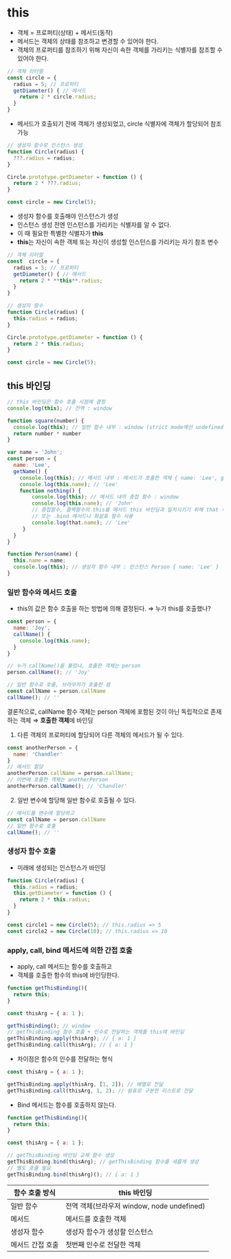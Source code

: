 # this

- 객체 = 프로퍼티(상태) + 메서드(동작) 
- 메서드는 객체의 상태를 참조하고 변경할 수 있어야 한다.
- 객체의 프로퍼티를 참조하기 위해 자신이 속한 객체를 가리키는 식별자를 참조할 수 있어야 한다.

```jsx
// 객체 리터럴
const circle = {
  radius = 5; // 프로퍼티
  getDiameter() { // 메서드
    return 2 * circle.radius;
  }
}
```
- 메서드가 호출되기 전에 객체가 생성되었고, circle 식별자에 객체가 할당되어 참조 가능

```jsx
// 생성자 함수로 인스턴스 생성
function Circle(radius) {
  ???.radius = radius;
}

Circle.prototype.getDiameter = function () {
  return 2 * ???.radius;
}

const circle = new Circle(5);
```
- 생성자 함수를 호출해야 인스턴스가 생성
- 인스턴스 생성 전엔 인스턴스를 가리키는 식별자를 알 수 없다.
- 이 때 필요한 특별한 식별자가 **this**
- **this**는 자신이 속한 객체 또는 자신이 생성할 인스턴스를 가리키는 자기 참조 변수

```jsx
// 객체 리터럴
const  circle = {
  radius = 5; // 프로퍼티
  getDiameter() { // 메서드
    return 2 * **this**.radius;
  }
}

// 생성자 함수
function Circle(radius) {
  this.radius = radius;
}

Circle.prototype.getDiameter = function () {
  return 2 * this.radius;
}

const circle = new Circle(5);
```
## this 바인딩

```jsx
// this 바인딩은 함수 호출 시점에 결정
console.log(this); // 전역 : window

function square(number) {
  console.log(this); // 일반 함수 내부 : window (strict mode에선 undefined)
  return number * number
}

var name = 'John';
const person = {
  name: 'Lee',
  getName() {
    console.log(this); // 메서드 내부 : 메서드가 호출한 객체 { name: 'Lee', getName: ƒ getName() }
    console.log(this.name); // 'Lee'
    function nothing() {
        console.log(this); // 메서드 내의 중첩 함수 : window
        console.log(this.name); // 'John'
        // 중첩함수, 콜백함수의 this를 메서드 this 바인딩과 일치시키기 위해 that 사용
        // 또는 .bind 메서드나 화살표 함수 사용
        console.log(that.name); // 'Lee'
     }
  }
}

function Person(name) {
  this.name = name;
  console.log(this); // 생성자 함수 내부 : 인스턴스 Person { name: 'Lee' }
}
```

### 일반 함수와 메서드 호출
- this의 값은 함수 호출을 하는 방법에 의해 결정된다. ⇒ 누가 this를 호출했나?
```jsx
const person = {
  name: 'Joy',
  callName() {
    console.log(this.name);
  }
}

// 누가 callName()을 불렀냐, 호출한 객체는 person
person.callName(); // 'Joy'

// 일반 함수로 호출, 브라우저가 호출한 셈
const callName = person.callName
callName(); // ''
```
결론적으로, callName 함수 객체는 person 객체에 포함된 것이 아닌 독립적으로 존재하는 객체 ⇒ **호출한 객체**에 바인딩
1. 다른 객체의 프로퍼티에 할당되어 다른 객체의 메서드가 될 수 있다.
```jsx
const anotherPerson = {
  name: 'Chandler'
}
// 메서드 할당
anotherPerson.callName = person.callName;
// 이번에 호출한 객체는 anotherPerson
anotherPerson.callName(); // 'Chandler'
```
2. 일반 변수에 할당해 일반 함수로 호출될 수 있다.
```jsx
// 메서드를 변수에 할당하고
const callName = person.callName
// 일반 함수로 호출
callName(); // ''
```

### 생성자 함수 호출
- 미래에 생성되는 인스턴스가 바인딩
```jsx
function Circle(radius) {
  this.radius = radius;
  this.getDiameter = function () {
    return 2 * this.radius;
  }
}

const circle1 = new Circle(5); // this.radius => 5
const circle2 = new Circle(10); // this.radius => 10
```

### apply, call, bind 메서드에 의한 간접 호출
- apply, call 메서드는 함수를 호출하고
- 객체를 호출한 함수의 this에 바인딩한다.

```jsx
function getThisBinding(){
  return this;
}

const thisArg = { a: 1 };

getThisBinding(); // window
// getThisBinding 함수 호출 + 인수로 전달하는 객체를 this에 바인딩
getThisBinding.apply(thisArg); // { a: 1 }
getThisBinding.call(thisArg); // { a: 1 }
```

- 차이점은 함수의 인수를 전달하는 형식
```jsx
const thisArg = { a: 1 };

getThisBinding.apply(thisArg, [1, 2]); // 배열로 전달
getThisBinding.call(thisArg, 1, 2); // 쉼표로 구분한 리스트로 전달
```

- Bind 메서드는 함수를 호출하지 않는다.
```jsx
function getThisBinding(){
  return this;
}

const thisArg = { a: 1 };

// getThisBinding 바인딩 교체 함수 생성
getThisBinding.bind(thisArg); // getThisBinding 함수를 새롭게 생성
// 별도 호출 필요
getThisBinding.bind(thisArg)(); // { a: 1 }
```

| 함수 호출 방식 | this 바인딩 |
| --- | --- |
| 일반 함수 | 전역 객체(브라우저 window, node undefined) |
| 메서드 | 메서드를 호출한 객체 |
| 생성자 함수 | 생성자 함수가 생성할 인스턴스 |
| 메서드 간접 호출 | 첫번째 인수로 전달한 객체 |

